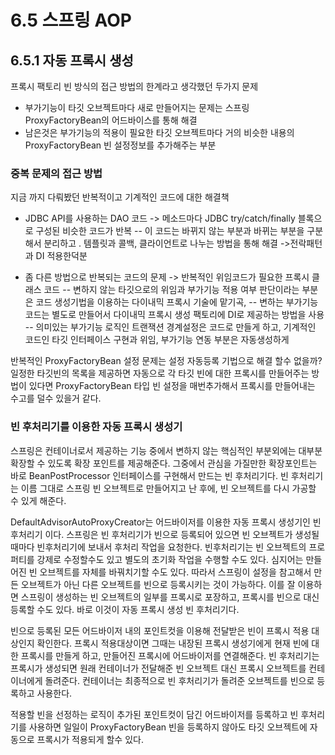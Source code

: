 # 6.5 스프링 AOP

## 6.5.1 자동 프록시 생성
프록시 팩토리 빈 방식의 접근 방법의 한계라고 생각했던 두가지 문제
- 부가기능이 타깃 오브젝트마다 새로 만들어지는 문제는 스프링 ProxyFactoryBean의 어드바이스를 통해 해결
- 남은것은 부가기능의 적용이 필요한 타깃 오브젝트마다 거의 비슷한 내용의 ProxyFactoryBean 빈 설정정보를 추가해주는 부분

### 중복 문제의 접근 방법
지금 까지 다뤄봤던 반복적이고 기계적인 코드에 대한 해결책
- JDBC API를 사용하는 DAO 코드 -> 메소드마다 JDBC try/catch/finally 블록으로 구성된 비슷한 코드가 반복 
-- 이 코드는 바뀌지 않는 부분과 바뀌는 부분을 구분해서 분리하고 . 템플릿과 콜백, 클라이언트로 나누는 방법을 통해 해결 ->전락패턴 과 DI 적용한덕분

- 좀 다른 방법으로 반복되는 코드의 문제 -> 반복적인 위임코드가 필요한 프록시 클래스 코드
-- 변하지 않는 타깃으로의 위임과 부가기능 적용 여부 판단이라는 부분은 코드 생성기법을 이용하는 다이내믹 프록시 기술에 맡기곡,
-- 변하는 부가기능 코드는 별도로 만들어서 다이내믹 프록시 생성 팩토리에 DI로 제공하는 방법을 사용
-- 의미있는 부가기능 로직인 트랜잭션 경계설정은 코드로 만들게 하고, 기계적인 코드인 타깃 인터페이스 구현과 위임, 부가기능 연동 부분은 자동생성하게


반복적인 ProxyFactoryBean 설정 문제는 설정 자동등록 기법으로 해결 할수 없을까?
일정한 타깃빈의 목록을 제공하면 자동으로 각 타깃 빈에 대한 프록시를 만들어주는 방법이 있다면 ProxyFactoryBean 타입 빈 설정을 
매번추가해서 프록시를 만들어내는 수고를 덜수 있을거 같다.

### 빈 후처리기를 이용한 자동 프록시 생성기
스프링은 컨테이너로서 제공하는 기능 중에서 변하지 않는 핵심적인 부분외에는 대부분 확장할 수 있도록 확장 포인트를 제공해준다.
그중에서 관심을 가질만한 확장포인트는 바로 BeanPostProcessor 인터페이스를 구현해서 만드는 빈 후처리기다.
빈 후처리기는 이름 그대로 스프링 빈 오브젝트로 만들어지고 난 후에, 빈 오브젝트를 다시 가공할 수 있게 해준다.

DefaultAdvisorAutoProxyCreator는 어드바이저를 이용한 자동 프록시 생성기인 빈 후처리기 이다.
스프링은 빈 후처리기가 빈으로 등록되어 있으면 빈 오브젝트가 생성될 때마다 빈후처리기에 보내서 후처리 작업을 요청한다.
빈후처리기는 빈 오브젝트의 프로퍼티를 강제로 수정할수도 있고 별도의 초기화 작업을 수행할 수도 있다.
심지어는 만들어진 빈 오브젝트를 자체를 바꿔치기할 수도 있다.
따라서 스프링이 설정을 참고해서 만든 오브젝트가 아닌 다른 오브젝트를 빈으로 등록시키는 것이 가능하다.
이를 잘 이용하면 스프링이 생성하는 빈 오브젝트의 일부를 프록시로 포장하고, 프록시를 빈으로 대신 등록할 수도 있다.
바로 이것이 자동 프록시 생성 빈 후처리기다.

빈으로 등록된 모든 어드바이저 내의 포인트컷을 이용해 전달받은 빈이 프록시 적용 대상인지 확인한다.
프록시 적용대상이면 그때는 내장된 프록시 생성기에게 현재 빈에 대한 프록시를 만들게 하고, 만들어진 프록시에 어드바이저를 연결해준다.
빈 후처리기는 프록시가 생성되면 원래 컨테이너가 전달해준 빈 오브젝트 대신 프록시 오브젝트를 컨테이너에게 돌려준다.
컨테이너는 최종적으로 빈 후처리기가 돌려준 오브젝트를 빈으로 등록하고 사용한다.

적용할 빈을 선정하는 로직이 추가된 포인트컷이 담긴 어드바이저를 등록하고 빈 후처리기를 사용하면 일일이 ProxyFactoryBean 빈을 등록하지
않아도 타깃 오브젝트에 자동으로 프록시가 적용되게 할수 있다. 
